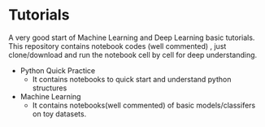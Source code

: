# Tutorials
A very good start of Machine Learning and Deep Learning basic tutorials. This repository contains notebook codes (well commented)  , just clone/download  and run the notebook cell by cell for deep understanding.

* Python Quick Practice
  * It contains notebooks to quick start and understand python structures 
* Machine Learning
  * It contains notebooks(well commented) of basic models/classifers on toy datasets.  
  
